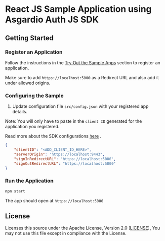# React JS Sample Application using Asgardio Auth JS SDK

## Getting Started

### Register an Application

Follow the instructions in the [Try Out the Sample Apps](../../../packages/oidc-js/README.md#try-out-the-sample-apps) section to register an application.

Make sure to add `https://localhost:5000` as a Redirect URL and also add it under allowed origins. 

### Configuring the Sample

1. Update configuration file `src/config.json` with your registered app details.

Note: You will only have to paste in the `client ID` generated for the application you registered.

Read more about the SDK configurations [here](../../../packages/oidc-js/README.md#initialize) .

```json
{
    "clientID": "<ADD_CLIENT_ID_HERE>",
    "serverOrigin": "https://localhost:9443",
    "signInRedirectURL": "https://localhost:5000",
    "signOutRedirectURL": "https://localhost:5000"
}
```

### Run the Application

```bash
npm start
```

The app should open at `https://localhost:5000`

## License

Licenses this source under the Apache License, Version 2.0 ([LICENSE](../../../LICENSE)), You may not use this file except in compliance with the License.
